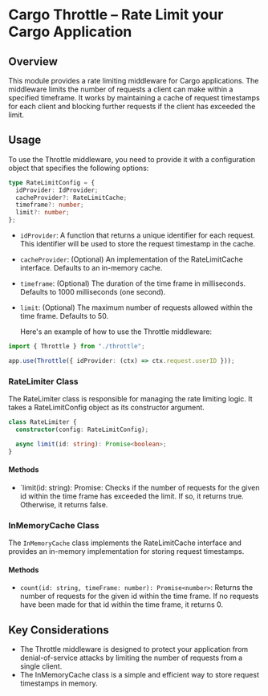 # Cargo Throttle – Rate Limit your Cargo Application

## Overview

This module provides a rate limiting middleware for Cargo applications. The
middleware limits the number of requests a client can make within a specified
timeframe. It works by maintaining a cache of request timestamps for each client
and blocking further requests if the client has exceeded the limit.

## Usage

To use the Throttle middleware, you need to provide it with a configuration
object that specifies the following options:

```ts
type RateLimitConfig = {
  idProvider: IdProvider;
  cacheProvider?: RateLimitCache;
  timeframe?: number;
  limit?: number;
};
```

- `idProvider`: A function that returns a unique identifier for each request.
  This identifier will be used to store the request timestamp in the cache.
- `cacheProvider`: (Optional) An implementation of the RateLimitCache interface.
  Defaults to an in-memory cache.
- `timeframe`: (Optional) The duration of the time frame in milliseconds.
  Defaults to 1000 milliseconds (one second).
- `limit`: (Optional) The maximum number of requests allowed within the time
  frame. Defaults to 50.

  Here's an example of how to use the Throttle middleware:

```ts
import { Throttle } from "./throttle";

app.use(Throttle({ idProvider: (ctx) => ctx.request.userID }));
```

### RateLimiter Class

The RateLimiter class is responsible for managing the rate limiting logic. It
takes a RateLimitConfig object as its constructor argument.

```ts
class RateLimiter {
  constructor(config: RateLimitConfig);

  async limit(id: string): Promise<boolean>;
}
```

#### Methods

- `limit(id: string): Promise<boolean>: Checks if the number of requests for the
  given id within the time frame has exceeded the limit. If so, it returns true.
  Otherwise, it returns false.

### InMemoryCache Class

The `InMemoryCache` class implements the RateLimitCache interface and provides
an in-memory implementation for storing request timestamps.

#### Methods

- `count(id: string, timeFrame: number): Promise<number>`: Returns the number of
  requests for the given id within the time frame. If no requests have been made
  for that id within the time frame, it returns 0.

## Key Considerations

- The Throttle middleware is designed to protect your application from
  denial-of-service attacks by limiting the number of requests from a single
  client.
- The InMemoryCache class is a simple and efficient way to store request
  timestamps in memory.
